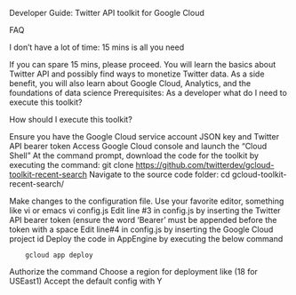 Developer Guide: Twitter API toolkit for Google Cloud

FAQ

I don’t have a lot of time: 15 mins is all you need

If you can spare 15 mins, please proceed. You will learn the basics about Twitter API and possibly find ways to monetize Twitter data. As a side benefit, you will also learn about Google Cloud, Analytics, and the foundations of data science
Prerequisites: As a developer what do I need to execute this toolkit?

How should I execute this toolkit?

Ensure you have the Google Cloud service account JSON key and Twitter API bearer token
Access Google Cloud console and launch the “Cloud Shell”
At the command prompt, download the code for the toolkit by executing the command: 
git clone https://github.com/twitterdev/gcloud-toolkit-recent-search
Navigate to the source code folder:
cd gcloud-toolkit-recent-search/
 
Make changes to the configuration file. Use your favorite editor, something like vi or emacs
		vi config.js 
Edit line #3 in config.js by inserting the Twitter API bearer token (ensure the word ‘Bearer’ must be appended before the token with a space
Edit line#4 in config.js by inserting the Google Cloud project id
Deploy the code in AppEngine by executing the below command

		gcloud app deploy
Authorize the command
Choose a region for deployment like (18 for USEast1)
Accept the default config with Y
